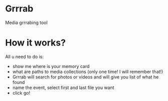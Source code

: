 Grrrab
======

Media grrrabing tool

How it works?
======
All u need to do is:
* show me where is your memory card
* what are paths to media collections (only one time! I will remember that!)
* Grrrab will search for photos or videos and will give you list of what he found
* name the event, select first and last file you want
* click go!